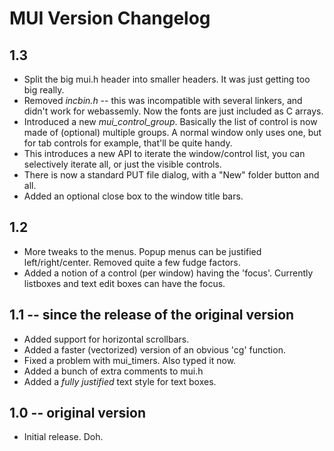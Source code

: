 # MUI Version Changelog

## 1.3
* Split the big mui.h header into smaller headers. It was just getting too big really.
* Removed *incbin.h* -- this was incompatible with several linkers, and didn't work for webassemly. Now the fonts are just included as C arrays.
* Introduced a new *mui_control_group*. Basically the list of control is now made of (optional) multiple groups. A normal window only uses one, but for tab controls for example, that'll be quite handy.
* This introduces a new API to iterate the window/control list, you can selectively iterate all, or just the visible controls.
* There is now a standard PUT file dialog, with a "New" folder button and all.
* Added an optional close box to the window title bars.

## 1.2
* More tweaks to the menus. Popup menus can be justified left/right/center. Removed quite a few fudge factors.
* Added a notion of a control (per window) having the 'focus'. Currently listboxes and text edit boxes can have the focus.

## 1.1 -- since the release of the original version
* Added support for horizontal scrollbars.
* Added a faster (vectorized) version of an obvious 'cg' function.
* Fixed a problem with mui_timers. Also typed it now.
* Added a bunch of extra comments to mui.h
* Added a *fully justified* text style for text boxes.

## 1.0 -- original version
* Initial release. Doh.
